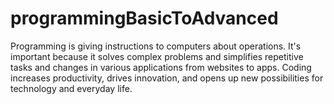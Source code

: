 # programmingBasicToAdvanced
Programming is giving instructions to computers about operations. It's important because it solves complex problems and simplifies repetitive tasks and changes in various applications from websites to apps. Coding increases productivity, drives innovation, and opens up new possibilities for technology and everyday life.
